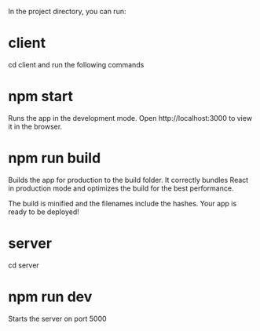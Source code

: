 In the project directory, you can run:

# client
cd client and run the following commands

# npm start
Runs the app in the development mode.
Open http://localhost:3000 to view it in the browser.

# npm run build
Builds the app for production to the build folder.
It correctly bundles React in production mode and optimizes the build for the best performance.

The build is minified and the filenames include the hashes.
Your app is ready to be deployed!

# server
cd server

# npm run dev
Starts the server on port 5000

